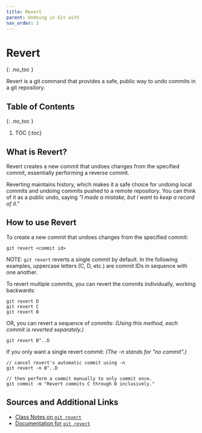 ```yaml
---
title: Revert
parent: Undoing in Git with
nav_order: 3
---
```


<!-- prettier-ignore-start -->
# Revert
{: .no_toc }

Revert is a git command that provides a safe, public way to undo commits in a git repository.

## Table of Contents
{: .no_toc }

1. TOC
{:toc}

<!-- prettier-ignore-end -->


## What is Revert?
Revert creates a new commit that undoes changes from the specified commit, essentially performing a reverse commit.

Reverting maintains history, which makes it a safe choice for undoing local commits and undoing commits pushed to a remote repository. You can think of it as a public undo, saying *"I made a mistake, but I want to keep a record of it."*



## How to use Revert
To create a new commit that undoes changes from the specified commit:
```
git revert <commit id>
```
NOTE: ```git revert``` reverts a single commit by default. In the following examples, uppercase letters (C, D, etc.) are commit IDs in sequence with one another.

To revert multiple commits, you can revert the commits individually, working backwards:
```
git revert D
git revert C
git revert B
```
OR, you can revert a sequence of commits: *(Using this method, each commit is reverted separately.)*
```
git revert B^..D
```
If you only want a single revert commit: *(The -n stands for "no commit".)*
```
// cancel revert's automatic commit using -n
git revert -n B^..D 

// then perform a commit manually to only commit once.
git commit -m "Revert commits C through D inclusively." 
```

## Sources and Additional Links
- [Class Notes on ```git revert```](https://stungeye.github.io/Software-Development-And-Documentation-1/02-git-version-control-next-steps/index.html#11)
- [Documentation for ```git revert```](https://git-scm.com/docs/git-revert)
